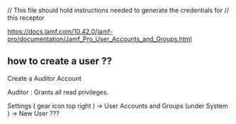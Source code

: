 // This file should hold instructions needed to generate the credentials for 
// this receptor

https://docs.jamf.com/10.42.0/jamf-pro/documentation/Jamf_Pro_User_Accounts_and_Groups.html



## how to create a user ?? 

Create a Auditor Account


Auditor  : Grants all read privileges.

Settings ( gear icon top right ) -> User Accounts and Groups (under System ) -> New User ???


